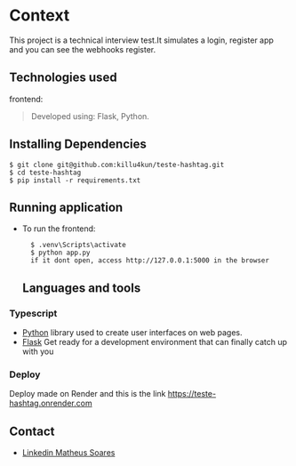 # Context
This project is a technical interview test.It simulates a login, register app and you can see the webhooks register.

## Technologies used

frontend:
> Developed using: Flask, Python.

## Installing Dependencies

    $ git clone git@github.com:killu4kun/teste-hashtag.git
    $ cd teste-hashtag
    $ pip install -r requirements.txt

## Running application

* To run the frontend:

  ```
    $ .venv\Scripts\activate
    $ python app.py
    if it dont open, access http://127.0.0.1:5000 in the browser
  ```
  
  ## Languages and tools

### Typescript

- [Python](http://facebook.github.io/react) library used to create user interfaces on web pages.
- [Flask](https://vitejs.dev/) Get ready for a development environment that can finally catch up with you


### Deploy 

Deploy made on Render and this is the link https://teste-hashtag.onrender.com

## Contact

- [Linkedin Matheus Soares](https://www.linkedin.com/in/mateeus-soarees/)
